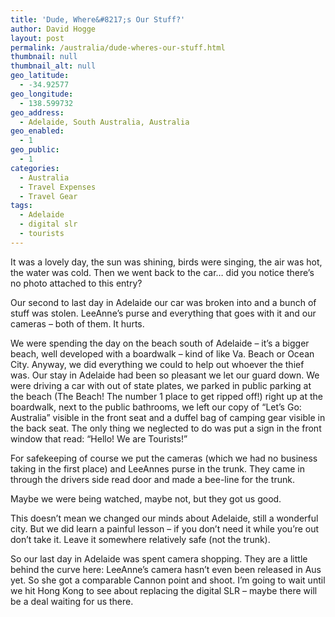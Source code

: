 ```yaml
---
title: 'Dude, Where&#8217;s Our Stuff?'
author: David Hogge
layout: post
permalink: /australia/dude-wheres-our-stuff.html
thumbnail: null
thumbnail_alt: null
geo_latitude:
  - -34.92577
geo_longitude:
  - 138.599732
geo_address:
  - Adelaide, South Australia, Australia
geo_enabled:
  - 1
geo_public:
  - 1
categories:
  - Australia
  - Travel Expenses
  - Travel Gear
tags:
  - Adelaide
  - digital slr
  - tourists
---
```

It was a lovely day, the sun was shining, birds were singing, the air was hot, the water was cold. Then we went back to the car&#8230; did you notice there&#8217;s no photo attached to this entry?

Our second to last day in Adelaide our car was broken into and a bunch of stuff was stolen. LeeAnne&#8217;s purse and everything that goes with it and our cameras &#8211; both of them. It hurts.

We were spending the day on the beach south of Adelaide &#8211; it&#8217;s a bigger beach, well developed with a boardwalk &#8211; kind of like Va. Beach or Ocean City. Anyway, we did everything we could to help out whoever the thief was. Our stay in Adelaide had been so pleasant we let our guard down. We were driving a car with out of state plates, we parked in public parking at the beach (The Beach! The number 1 place to get ripped off!) right up at the boardwalk, next to the public bathrooms, we left our copy of &#8220;Let&#8217;s Go: Australia&#8221; visible in the front seat and a duffel bag of camping gear visible in the back seat. The only thing we neglected to do was put a sign in the front window that read: &#8220;Hello! We are Tourists!&#8221;

For safekeeping of course we put the cameras (which we had no business taking in the first place) and LeeAnnes purse in the trunk. They came in through the drivers side read door and made a bee-line for the trunk.

Maybe we were being watched, maybe not, but they got us good.

This doesn&#8217;t mean we changed our minds about Adelaide, still a wonderful city. But we did learn a painful lesson &#8211; if you don&#8217;t need it while you&#8217;re out don&#8217;t take it. Leave it somewhere relatively safe (not the trunk).

So our last day in Adelaide was spent camera shopping. They are a little behind the curve here: LeeAnne&#8217;s camera hasn&#8217;t even been released in Aus yet. So she got a comparable Cannon point and shoot. I&#8217;m going to wait until we hit Hong Kong to see about replacing the digital SLR &#8211; maybe there will be a deal waiting for us there.